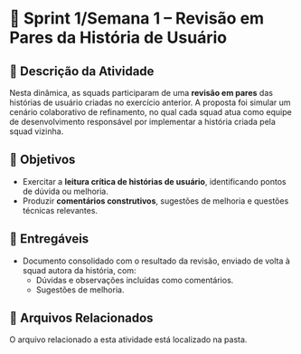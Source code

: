 # 📝 Sprint 1/Semana 1 – Revisão em Pares da História de Usuário

## 📌 Descrição da Atividade

Nesta dinâmica, as squads participaram de uma **revisão em pares** das histórias de usuário criadas no exercício anterior. A proposta foi simular um cenário colaborativo de refinamento, no qual cada squad atua como equipe de desenvolvimento responsável por implementar a história criada pela squad vizinha.

## 🎯 Objetivos

- Exercitar a **leitura crítica de histórias de usuário**, identificando pontos de dúvida ou melhoria.
- Produzir **comentários construtivos**, sugestões de melhoria e questões técnicas relevantes.

## 📝 Entregáveis

- Documento consolidado com o resultado da revisão, enviado de volta à squad autora da história, com:
  - Dúvidas e observações incluídas como comentários.
  - Sugestões de melhoria.

## 📂 Arquivos Relacionados

O arquivo relacionado  a esta atividade está localizado na pasta.

